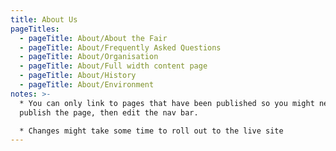 ```yaml
---
title: About Us
pageTitles:
  - pageTitle: About/About the Fair
  - pageTitle: About/Frequently Asked Questions
  - pageTitle: About/Organisation
  - pageTitle: About/Full width content page
  - pageTitle: About/History
  - pageTitle: About/Environment
notes: >-
  * You can only link to pages that have been published so you might need to
  publish the page, then edit the nav bar. 

  * Changes might take some time to roll out to the live site
---
```


